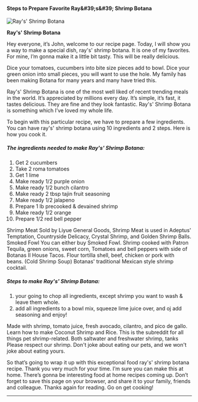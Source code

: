             

#### Steps to Prepare Favorite Ray&amp;#39;s&amp;#39; Shrimp Botana

![Ray's' Shrimp Botana](https://img-global.cpcdn.com/recipes/6177378380283904/751x532cq70/rays-shrimp-botana-recipe-main-photo.jpg)

**Ray's' Shrimp Botana**

Hey everyone, it’s John, welcome to our recipe page. Today, I will show you a way to make a special dish, ray's' shrimp botana. It is one of my favorites. For mine, I’m gonna make it a little bit tasty. This will be really delicious.

Dice your tomatoes, cucumbers into bite size pieces add to bowl. Dice your green onion into small pieces, you will want to use the hole. My family has been making Botana for many years and many have tried this.

Ray's' Shrimp Botana is one of the most well liked of recent trending meals in the world. It’s appreciated by millions every day. It’s simple, it’s fast, it tastes delicious. They are fine and they look fantastic. Ray's' Shrimp Botana is something which I’ve loved my whole life.

To begin with this particular recipe, we have to prepare a few ingredients. You can have ray's' shrimp botana using 10 ingredients and 2 steps. Here is how you cook it.

##### The ingredients needed to make Ray's' Shrimp Botana:

1.  Get 2 cucumbers
2.  Take 2 roma tomatoes
3.  Get 1 lime
4.  Make ready 1/2 purple onion
5.  Make ready 1/2 bunch cilantro
6.  Make ready 2 tbsp tajin fruit seasoning
7.  Make ready 1/2 jalapeno
8.  Prepare 1 lb precooked & devained shrimp
9.  Make ready 1/2 orange
10.  Prepare 1/2 red bell pepper

Shrimp Meat Sold by Liyue General Goods, Shrimp Meat is used in Adeptus' Temptation, Countryside Delicacy, Crystal Shrimp, and Golden Shrimp Balls. Smoked Fowl You can either buy Smoked Fowl. Shrimp cooked with Patron Tequila, green onions, sweet corn, Tomatoes and bell peppers with side of Botanas II House Tacos. Flour tortilla shell, beef, chicken or pork with beans. (Cold Shrimp Soup) Botanas' traditional Mexican style shrimp cocktail.

##### Steps to make Ray's' Shrimp Botana:

1.  your going to chop all ingredients, except shrimp you want to wash & leave them whole.
2.  add all ingredients to a bowl mix, squeeze lime juice over, and oj add seasoning and enjoy!

Made with shrimp, tomato juice, fresh avocado, cilantro, and pico de gallo. Learn how to make Coconut Shrimp and Rice. This is the subreddit for all things pet shrimp-related. Both saltwater and freshwater shrimp, tanks Please respect our shrimp. Don't joke about eating our pets, and we won't joke about eating yours.

So that’s going to wrap it up with this exceptional food ray's' shrimp botana recipe. Thank you very much for your time. I’m sure you can make this at home. There’s gonna be interesting food at home recipes coming up. Don’t forget to save this page on your browser, and share it to your family, friends and colleague. Thanks again for reading. Go on get cooking!

* * *